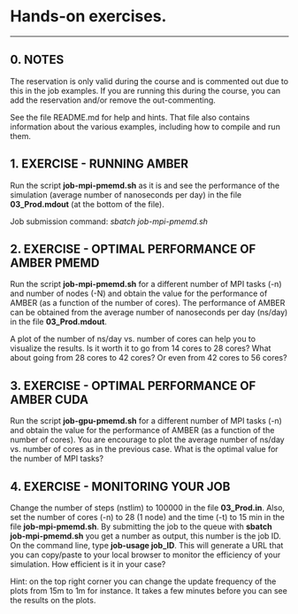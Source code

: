 # Hands-on exercises. 

---
## 0. NOTES

The reservation is only valid during the course and is commented out due to this in the job examples. If you are running this during the course, you can add the reservation and/or remove the out-commenting. 

See the file README.md for help and hints. That file also contains information about the various examples, including how to compile and run them. 


## 1. EXERCISE - RUNNING AMBER

Run the script **job-mpi-pmemd.sh** as it is and see the performance
of the simulation (average number of nanoseconds per day) in the file 
 **03_Prod.mdout** (at the bottom of the file).

Job submission command:  *sbatch job-mpi-pmemd.sh*

## 2. EXERCISE - OPTIMAL PERFORMANCE OF AMBER PMEMD

Run the script **job-mpi-pmemd.sh** for a different number of MPI tasks
(-n) and number of nodes (-N) and obtain the value for the 
performance of AMBER (as a function of the number of cores). 
The performance of AMBER can be obtained from the average
number of nanoseconds per day (ns/day) in the file **03_Prod.mdout**.

A plot of the number of ns/day vs. number of cores can help you to
visualize the results. Is it worth it to go from 14 cores to 28 cores?
What about going from 28 cores to 42 cores? Or even from 42 cores to 
56 cores?

## 3. EXERCISE - OPTIMAL PERFORMANCE OF AMBER CUDA

Run the script **job-gpu-pmemd.sh** for a different number of MPI tasks
(-n) and obtain the value for the performance of AMBER (as a function of the number of cores). 
You are encourage to plot the average number of ns/day vs. number of cores as in the
previous case. What is the optimal value for the number of MPI tasks?

## 4. EXERCISE - MONITORING YOUR JOB

Change the number of steps (nstlim) to 100000 in the file **03_Prod.in**.
Also, set the number of cores (-n) to 28 (1 node) and the time (-t) to
15 min in the file **job-mpi-pmemd.sh**. By submitting the job
to the queue with **sbatch job-mpi-pmemd.sh** you get a number as output, this number
is the job ID. On the command line, type **job-usage job_ID**. This will
generate a URL that you can copy/paste to your local browser to monitor
the efficiency of your simulation. How efficient is it in your case?

Hint: on the top right corner you can change the update frequency of the
plots from 15m to 1m for instance. It takes a few minutes before you can
see the results on the plots.



